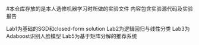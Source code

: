 #本仓库存放的是本人选修机器学习时所做的实验文件
内容包含实验源代码及实验报告

Lab1为基础的SGD和closed-form solution
Lab2为逻辑回归与线性分类
Lab3为Adaboost识别人脸模型
Lab5为基于矩阵分解的推荐系统